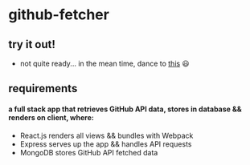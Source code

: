 # github-fetcher

## try it out!

- not quite ready... in the mean time, dance to [this](https://youtu.be/XMmUXamntPI) :smiley:

## requirements

#### a full stack app that retrieves GitHub API data, stores in database && renders on client, where:

- React.js renders all views && bundles with Webpack
- Express serves up the app && handles API requests
- MongoDB stores GitHub API fetched data
